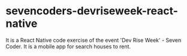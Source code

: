 # sevencoders-devriseweek-react-native

It is a React Native code exercise of the event 'Dev Rise Week' - Seven Coder.
It is a mobile app for search houses to rent. 
